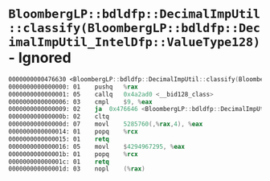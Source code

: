 # `BloombergLP::bdldfp::DecimalImpUtil::classify(BloombergLP::bdldfp::DecimalImpUtil_IntelDfp::ValueType128)` - Ignored

```nasm
0000000000476630 <BloombergLP::bdldfp::DecimalImpUtil::classify(BloombergLP::bdldfp::DecimalImpUtil_IntelDfp::ValueType128)>:
0000000000000000: 01	pushq	%rax
0000000000000001: 05	callq	0x4a2ad0 <__bid128_class>
0000000000000006: 03	cmpl	$9, %eax
0000000000000009: 02	ja	0x476646 <BloombergLP::bdldfp::DecimalImpUtil::classify(BloombergLP::bdldfp::DecimalImpUtil_IntelDfp::ValueType128)+0x16>
000000000000000b: 02	cltq	
000000000000000d: 07	movl	5285760(,%rax,4), %eax
0000000000000014: 01	popq	%rcx
0000000000000015: 01	retq	
0000000000000016: 05	movl	$4294967295, %eax
000000000000001b: 01	popq	%rcx
000000000000001c: 01	retq	
000000000000001d: 03	nopl	(%rax)
```
